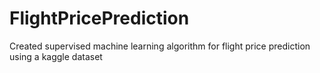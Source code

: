 # FlightPricePrediction
Created supervised machine learning algorithm for flight price prediction using a kaggle dataset
